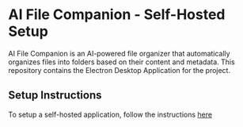 # AI File Companion - Self-Hosted Setup

AI File Companion is an AI-powered file organizer that automatically organizes files into folders based on their content and metadata. 
This repository contains the Electron Desktop Application for the project.

## Setup Instructions

To setup a self-hosted application, follow the instructions [here](https://github.com/duggalr/ai-file-manager)
